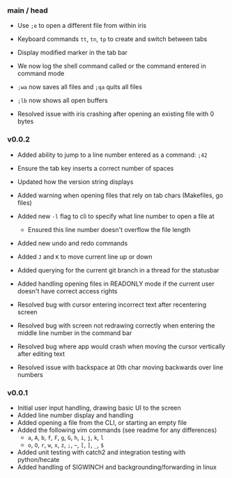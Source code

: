 ### main / head
* Use `;e` to open a different file from within iris
* Keyboard commands `tt`, `tn`, `tp` to create and switch between tabs
* Display modified marker in the tab bar
* We now log the shell command called or the command entered in command mode
* `;wa` now saves all files and `;qa` quits all files
* `;lb` now shows all open buffers

* Resolved issue with iris crashing after opening an existing file with 0 bytes

### v0.0.2
* Added ability to jump to a line number entered as a command: `;42`
* Ensure the tab key inserts a correct number of spaces
* Updated how the version string displays
* Added warning when opening files that rely on tab chars (Makefiles, go files)
* Added new `-l` flag to cli to specify what line number to open a file at
    * Ensured this line number doesn't overflow the file length
* Added new undo and redo commands
* Added `J` and `K` to move current line up or down
* Added querying for the current git branch in a thread for the statusbar
* Added handling opening files in READONLY mode if the current user doesn't
have correct access rights

* Resolved bug with cursor entering incorrect text after recentering screen
* Resolved bug with screen not redrawing correctly when entering the middle
line number in the command bar
* Resolved bug where app would crash when moving the cursor vertically after
editing text
* Resolved issue with backspace at 0th char moving backwards over line numbers

### v0.0.1
* Initial user input handling, drawing basic UI to the screen
* Added line number display and handling
* Added opening a file from the CLI, or starting an empty file
* Added the following vim commands (see readme for any differences)
    * `a`, `A`, `b`, `f`, `F`, `g`, `G`, `h`, `i`, `j`, `k`, `l`
    * `o`, `O`, `r`, `w`, `x`, `z`, `;`, `~`, `[`, `]`, `_`, `$`
* Added unit testing with catch2 and integration testing with python/hecate
* Added handling of SIGWINCH and backgrounding/forwarding in linux
